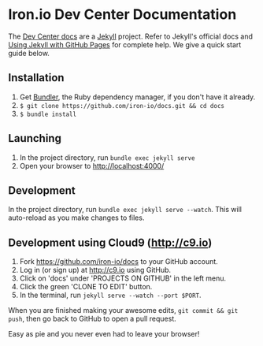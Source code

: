 Iron.io Dev Center Documentation
================================

The [Dev Center docs] are a [Jekyll] project. Refer to Jekyll's official docs and [Using Jekyll with GitHub Pages][1] for complete help. We give a quick start guide below.

[Dev Center docs]: http://dev.iron.io/
[Jekyll]: http://jekyllrb.com/
[1]: https://help.github.com/articles/using-jekyll-with-pages/

Installation
------------

1. Get [Bundler], the Ruby dependency manager, if you don't have it already.
2. `$ git clone https://github.com/iron-io/docs.git && cd docs`
3. `$ bundle install`

[Bundler]: http://bundler.io/

Launching
---------

1. In the project directory, run `bundle exec jekyll serve`
2. Open your browser to <http://localhost:4000/>

Development
-----------

In the project directory, run `bundle exec jekyll serve --watch`. This will auto-reload as you make changes to files.

Development using Cloud9 (http://c9.io)
---------------------------------------

1. Fork https://github.com/iron-io/docs to your GitHub account.
2. Log in (or sign up) at <http://c9.io> using GitHub.
3. Click on 'docs' under 'PROJECTS ON GITHUB' in the left menu.
4. Click the green 'CLONE TO EDIT' button.
5. In the terminal, run `jekyll serve --watch --port $PORT`.

When you are finished making your awesome edits, `git commit && git push`, then go back to GitHub to open a pull request.

Easy as pie and you never even had to leave your browser!
